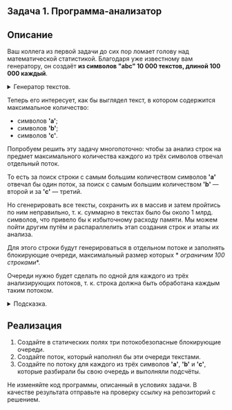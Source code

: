 ## Задача 1. Программа-анализатор

## Описание

Ваш коллега из первой задачи до сих пор ломает голову над математической статистикой. Благодаря уже известному вам
генератору, он создаёт **из символов "abc" 10 000 текстов, длиной 100 000 каждый**.

<details>
  <summary>Генератор текстов.</summary>

  ```java
    public static String generateText(String letters,int length){
        Random random=new Random();
        StringBuilder text=new StringBuilder();
        for(int i=0;i<length; i++){
        text.append(letters.charAt(random.nextInt(letters.length())));
        }
        return text.toString();
        }
  ```

</details>

Теперь его интересует, как бы выглядел текст, в котором содержится максимальное количество:

* символов **'a'**;
* символов **'b'**;
* символов **'c'**.

Попробуем решить эту задачу многопоточно: чтобы за анализ строк на предмет максимального количества каждого из трёх
символов отвечал отдельный поток.

То есть за поиск строки с самым большим количеством символов **'a'** отвечал бы один поток, за поиск с самым большим
количеством **'b'** — второй и за **'c'** — третий.

Но сгенерировать все тексты, сохранить их в массив и затем пройтись по ним неправильно, т. к. суммарно в текстах было бы
около 1 млрд. символов, что привело бы к избыточному расходу памяти. Мы можем пойти другим путём и распараллелить этап
создания строк и этапы их анализа.

Для этого строки будут генерироваться в отдельном потоке и заполнять блокирующие очереди, максимальный размер которых *
*ограничим 100 строками**.

Очереди нужно будет сделать по одной для каждого из трёх анализирующих потоков, т. к. строка должна быть обработана
каждым таким потоком.

<details>
  <summary>Подсказка.</summary>

Воспользуйтесь `ArrayBlockingQueue`.
</details>

## Реализация

1. Создайте в статических полях три потокобезопасные блокирующие очереди.
2. Создайте поток, который наполнял бы эти очереди текстами.
3. Создайте по потоку для каждого из трёх символов **'a'**, **'b'** и **'c'**, которые разбирали бы свою очередь и
   выполняли подсчёты.

Не изменяйте код программы, описанный в условиях задачи. В качестве результата отправьте на проверку ссылку на
репозиторий с решением.
